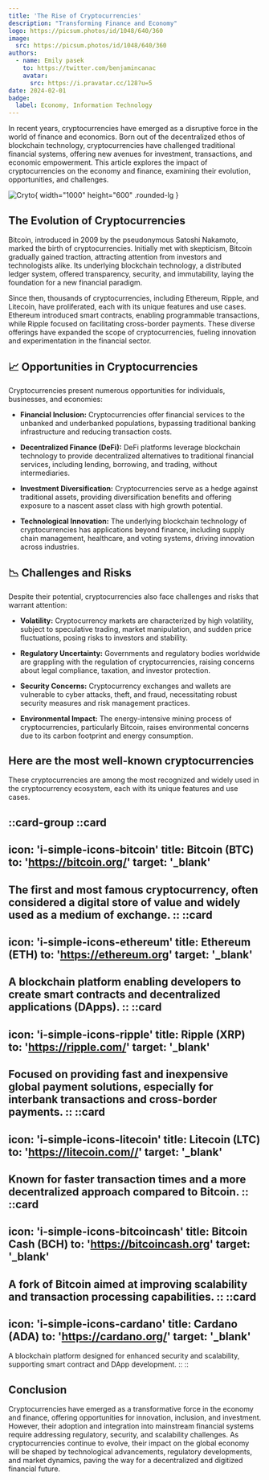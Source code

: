 ```yaml
---
title: 'The Rise of Cryptocurrencies'
description: "Transforming Finance and Economy"
logo: https://picsum.photos/id/1048/640/360
image:
  src: https://picsum.photos/id/1048/640/360
authors:
  - name: Emily pasek
    to: https://twitter.com/benjamincanac
    avatar:
      src: https://i.pravatar.cc/128?u=5
date: 2024-02-01
badge:
  label: Economy, Information Technology
---
```


In recent years, cryptocurrencies have emerged as a disruptive force in the world of finance and economics. Born out of the decentralized ethos of blockchain technology, cryptocurrencies have challenged traditional financial systems, offering new avenues for investment, transactions, and economic empowerment. This article explores the impact of cryptocurrencies on the economy and finance, examining their evolution, opportunities, and challenges.

![Cryto](https://source.unsplash.com/random/1000x600/?crypto){ width="1000" height="600" .rounded-lg }

## The Evolution of Cryptocurrencies

Bitcoin, introduced in 2009 by the pseudonymous Satoshi Nakamoto, marked the birth of cryptocurrencies. Initially met with skepticism, Bitcoin gradually gained traction, attracting attention from investors and technologists alike. Its underlying blockchain technology, a distributed ledger system, offered transparency, security, and immutability, laying the foundation for a new financial paradigm.

Since then, thousands of cryptocurrencies, including Ethereum, Ripple, and Litecoin, have proliferated, each with its unique features and use cases. Ethereum introduced smart contracts, enabling programmable transactions, while Ripple focused on facilitating cross-border payments. These diverse offerings have expanded the scope of cryptocurrencies, fueling innovation and experimentation in the financial sector.

## 📈 Opportunities in Cryptocurrencies

Cryptocurrencies present numerous opportunities for individuals, businesses, and economies:

- **Financial Inclusion:** Cryptocurrencies offer financial services to the unbanked and underbanked populations, bypassing traditional banking infrastructure and reducing transaction costs.

- **Decentralized Finance (DeFi):** DeFi platforms leverage blockchain technology to provide decentralized alternatives to traditional financial services, including lending, borrowing, and trading, without intermediaries.

- **Investment Diversification:** Cryptocurrencies serve as a hedge against traditional assets, providing diversification benefits and offering exposure to a nascent asset class with high growth potential.

- **Technological Innovation:** The underlying blockchain technology of cryptocurrencies has applications beyond finance, including supply chain management, healthcare, and voting systems, driving innovation across industries.

## 📉 Challenges and Risks

Despite their potential, cryptocurrencies also face challenges and risks that warrant attention:

- **Volatility:** Cryptocurrency markets are characterized by high volatility, subject to speculative trading, market manipulation, and sudden price fluctuations, posing risks to investors and stability.

- **Regulatory Uncertainty:** Governments and regulatory bodies worldwide are grappling with the regulation of cryptocurrencies, raising concerns about legal compliance, taxation, and investor protection.

- **Security Concerns:** Cryptocurrency exchanges and wallets are vulnerable to cyber attacks, theft, and fraud, necessitating robust security measures and risk management practices.

- **Environmental Impact:** The energy-intensive mining process of cryptocurrencies, particularly Bitcoin, raises environmental concerns due to its carbon footprint and energy consumption.


## Here are the most well-known cryptocurrencies

These cryptocurrencies are among the most recognized and widely used in the cryptocurrency ecosystem, each with its unique features and use cases.

::card-group
  ::card
  ---
  icon: 'i-simple-icons-bitcoin'
  title: Bitcoin (BTC)
  to: 'https://bitcoin.org/'
  target: '_blank'
  ---
  The first and most famous cryptocurrency, often considered a digital store of value and widely used as a medium of exchange.
  ::
  ::card
  ---
  icon: 'i-simple-icons-ethereum'
  title: Ethereum (ETH)
  to: 'https://ethereum.org'
  target: '_blank'
  ---
  A blockchain platform enabling developers to create smart contracts and decentralized applications (DApps).
  ::
  ::card
  ---
  icon: 'i-simple-icons-ripple'
  title: Ripple (XRP)
  to: 'https://ripple.com/'
  target: '_blank'
  ---
  Focused on providing fast and inexpensive global payment solutions, especially for interbank transactions and cross-border payments.
  ::
  ::card
  ---
  icon: 'i-simple-icons-litecoin'
  title: Litecoin (LTC)
  to: 'https://litecoin.com//'
  target: '_blank'
  ---
  Known for faster transaction times and a more decentralized approach compared to Bitcoin.
  ::
  ::card
  ---
  icon: 'i-simple-icons-bitcoincash'
  title: Bitcoin Cash (BCH)
  to: 'https://bitcoincash.org'
  target: '_blank'
  ---
  A fork of Bitcoin aimed at improving scalability and transaction processing capabilities.
  ::
  ::card
  ---
  icon: 'i-simple-icons-cardano'
  title: Cardano (ADA)
  to: 'https://cardano.org/'
  target: '_blank'
  ---
  A blockchain platform designed for enhanced security and scalability, supporting smart contract and DApp development.
  ::
::

## Conclusion

Cryptocurrencies have emerged as a transformative force in the economy and finance, offering opportunities for innovation, inclusion, and investment. However, their adoption and integration into mainstream financial systems require addressing regulatory, security, and scalability challenges. As cryptocurrencies continue to evolve, their impact on the global economy will be shaped by technological advancements, regulatory developments, and market dynamics, paving the way for a decentralized and digitized financial future.
